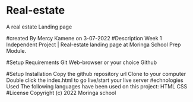 # Real-estate
A real estate Landing page

#created By Mercy Kamene on 3-07-2022
#Description
Week 1 Independent Project | Real-estate landing page at Moringa School Prep Module. 

#Setup Requirements
Git
Web-browser or your choice
Github

#Setup Installation
Copy the github repository url
Clone to your computer
Double click the index.html to go live/start your live server
#echnologies Used
The following languages have been used on this project:
HTML
CSS
#License
Copyright (c) 2022 Moringa school
